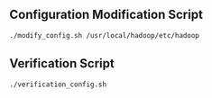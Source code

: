 ## Configuration Modification Script

```bash
./modify_config.sh /usr/local/hadoop/etc/hadoop
```

## Verification Script

```bash
./verification_config.sh
```
